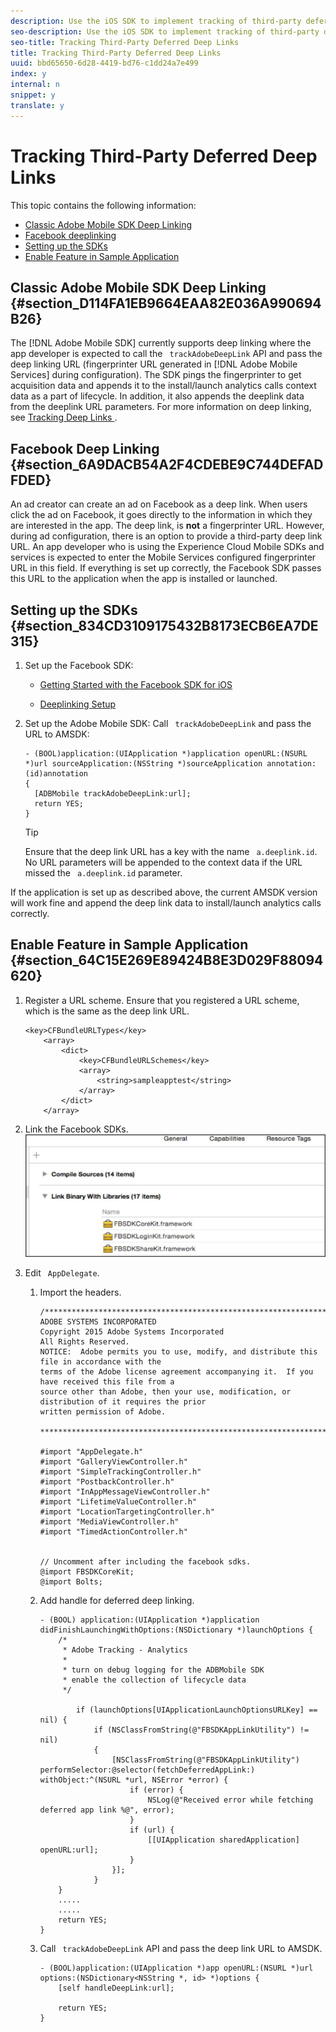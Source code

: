```yaml
---
description: Use the iOS SDK to implement tracking of third-party deferred deep links.
seo-description: Use the iOS SDK to implement tracking of third-party deferred deep links.
seo-title: Tracking Third-Party Deferred Deep Links
title: Tracking Third-Party Deferred Deep Links
uuid: bbd65650-6d28-4419-bd76-c1dd24a7e499
index: y
internal: n
snippet: y
translate: y
---
```


# Tracking Third-Party Deferred Deep Links

This topic contains the following information: 

* [ Classic Adobe Mobile SDK Deep Linking ](../../acquisition_main/tracking-deep-links/c_tracking-3rd-party-deep-deferred-links.md#section_D114FA1EB9664EAA82E036A990694B26)
* [ Facebook deeplinking ](../../acquisition_main/tracking-deep-links/c_tracking-3rd-party-deep-deferred-links.md#section_6A9DACB54A2F4CDEBE9C744DEFADFDED)
* [ Setting up the SDKs ](../../acquisition_main/tracking-deep-links/c_tracking-3rd-party-deep-deferred-links.md#section_834CD3109175432B8173ECB6EA7DE315)
* [ Enable Feature in Sample Application ](../../acquisition_main/tracking-deep-links/c_tracking-3rd-party-deep-deferred-links.md#section_64C15E269E89424B8E3D029F88094620)

## Classic Adobe Mobile SDK Deep Linking {#section_D114FA1EB9664EAA82E036A990694B26}

The [!DNL  Adobe Mobile SDK] currently supports deep linking where the app developer is expected to call the ` trackAdobeDeepLink` API and pass the deep linking URL (fingerprinter URL generated in [!DNL  Adobe Mobile Services] during configuration). The SDK pings the fingerprinter to get acquisition data and appends it to the install/launch analytics calls context data as a part of lifecycle. In addition, it also appends the deeplink data from the deeplink URL parameters. For more information on deep linking, see [ Tracking Deep Links ](https://marketing.adobe.com/resources/help/en_US/mobile/ios/tracking-deep-links.html). 

## Facebook Deep Linking {#section_6A9DACB54A2F4CDEBE9C744DEFADFDED}

An ad creator can create an ad on Facebook as a deep link. When users click the ad on Facebook, it goes directly to the information in which they are interested in the app. The deep link, is **not** a fingerprinter URL. However, during ad configuration, there is an option to provide a third-party deep link URL. An app developer who is using the Experience Cloud Mobile SDKs and services is expected to enter the Mobile Services configured fingerprinter URL in this field. If everything is set up correctly, the Facebook SDK passes this URL to the application when the app is installed or launched. 

## Setting up the SDKs {#section_834CD3109175432B8173ECB6EA7DE315}


1. Set up the Facebook SDK: 
    * [ Getting Started with the Facebook SDK for iOS ](https://developers.facebook.com/docs/ios/getting-started) 

    * [ Deeplinking Setup ](https://developers.facebook.com/docs/app-ads/deep-linking#os) 


1. Set up the Adobe Mobile SDK: Call ` trackAdobeDeepLink` and pass the URL to AMSDK: 

   ```
   - (BOOL)application:(UIApplication *)application openURL:(NSURL *)url sourceApplication:(NSString *)sourceApplication annotation:(id)annotation 
   { 
     [ADBMobile trackAdobeDeepLink:url]; 
     return YES; 
   }
   ```

   >[!TIP]
   >
   >Ensure that the deep link URL has a key with the name ` a.deeplink.id`. No URL parameters will be appended to the context data if the URL missed the ` a.deeplink.id` parameter. 

If the application is set up as described above, the current AMSDK version will work fine and append the deep link data to install/launch analytics calls correctly. 

## Enable Feature in Sample Application {#section_64C15E269E89424B8E3D029F88094620}


1. Register a URL scheme. Ensure that you registered a URL scheme, which is the same as the deep link URL. 

   ```
   <key>CFBundleURLTypes</key> 
       <array> 
           <dict> 
               <key>CFBundleURLSchemes</key> 
               <array> 
                   <string>sampleapptest</string> 
               </array> 
           </dict> 
       </array>
   ```

1. Link the Facebook SDKs. ![](assets/link-fb-sdks.jpg) 

1. Edit ` AppDelegate`. 
    1. Import the headers.     
       ```
       /************************************************************************* 
       ADOBE SYSTEMS INCORPORATED 
       Copyright 2015 Adobe Systems Incorporated 
       All Rights Reserved. 
       NOTICE:  Adobe permits you to use, modify, and distribute this file in accordance with the 
       terms of the Adobe license agreement accompanying it.  If you have received this file from a 
       source other than Adobe, then your use, modification, or distribution of it requires the prior 
       written permission of Adobe. 
          
       **************************************************************************/ 
         
       #import "AppDelegate.h" 
       #import "GalleryViewController.h" 
       #import "SimpleTrackingController.h" 
       #import "PostbackController.h" 
       #import "InAppMessageViewController.h" 
       #import "LifetimeValueController.h" 
       #import "LocationTargetingController.h" 
       #import "MediaViewController.h" 
       #import "TimedActionController.h" 
         
         
       // Uncomment after including the facebook sdks. 
       @import FBSDKCoreKit; 
       @import Bolts;
       ```

    1. Add handle for deferred deep linking.     
       ```
       - (BOOL) application:(UIApplication *)application didFinishLaunchingWithOptions:(NSDictionary *)launchOptions { 
           /* 
            * Adobe Tracking - Analytics 
            * 
            * turn on debug logging for the ADBMobile SDK 
            * enable the collection of lifecycle data 
            */ 
         
               if (launchOptions[UIApplicationLaunchOptionsURLKey] == nil) { 
                   if (NSClassFromString(@"FBSDKAppLinkUtility") != nil) 
                   { 
                       [NSClassFromString(@"FBSDKAppLinkUtility") performSelector:@selector(fetchDeferredAppLink:) withObject:^(NSURL *url, NSError *error) { 
                           if (error) { 
                               NSLog(@"Received error while fetching deferred app link %@", error); 
                           } 
                           if (url) { 
                               [[UIApplication sharedApplication] openURL:url]; 
                           } 
                       }]; 
                   } 
           } 
           ..... 
           ..... 
           return YES; 
       }
       ```

    1. Call ` trackAdobeDeepLink` API and pass the deep link URL to AMSDK.     
       ```
       - (BOOL)application:(UIApplication *)app openURL:(NSURL *)url options:(NSDictionary<NSString *, id> *)options { 
           [self handleDeepLink:url]; 
             
           return YES; 
       }
       ```



